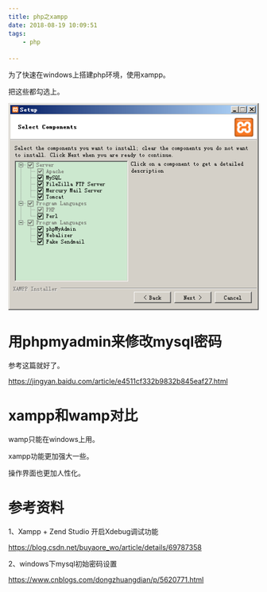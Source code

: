 ```yaml
---
title: php之xampp
date: 2018-08-19 10:09:51
tags:
	- php

---
```





为了快速在windows上搭建php环境，使用xampp。

把这些都勾选上。

![image-20201209144523427](../images/playopenwrt_pic/image-20201209144523427.png)



# 用phpmyadmin来修改mysql密码

参考这篇就好了。

https://jingyan.baidu.com/article/e4511cf332b9832b845eaf27.html





# xampp和wamp对比

wamp只能在windows上用。

xampp功能更加强大一些。

操作界面也更加人性化。







# 参考资料

1、Xampp + Zend Studio 开启Xdebug调试功能

https://blog.csdn.net/buyaore_wo/article/details/69787358

2、windows下mysql初始密码设置

https://www.cnblogs.com/dongzhuangdian/p/5620771.html

